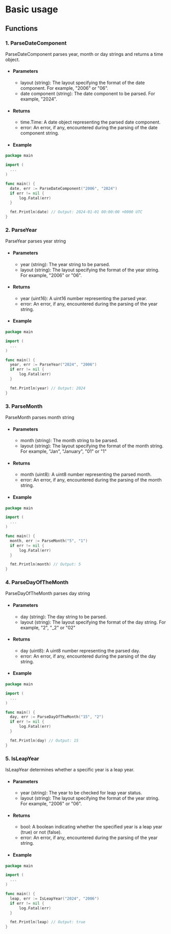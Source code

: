 # Basic usage

## Functions

### 1. ParseDateComponent

ParseDateComponent parses year, month or day strings and returns a
time object.

- #### Parameters

  - layout (string): The layout specifying the format of the date component.
For example, "2006" or "06".
  - date component (string): The date component to be parsed. For example,
"2024".

- #### Returns

  - time.Time: A date object representing the parsed date component.
  - error: An error, if any, encountered during the parsing of the
date component string.

- #### Example

```go
package main

import (
  ...
)

func main() {
  date, err := ParseDateComponent("2006", "2024")
  if err != nil {
      log.Fatal(err)
  }

  fmt.Println(date) // Output: 2024-01-01 00:00:00 +0000 UTC
}
```

### 2. ParseYear

ParseYear parses year string

- #### Parameters

  - year (string): The year string to be parsed.
  - layout (string): The layout specifying the format of the year string.
For example, "2006" or "06".

- #### Returns

  - year (uint16): A uint16 number representing the parsed year.
  - error: An error, if any, encountered during the parsing of the year
string.
  
- #### Example

```go
package main

import (
  ...
)

func main() {
  year, err := ParseYear("2024", "2006")
  if err != nil {
      log.Fatal(err)
  }

  fmt.Println(year) // Output: 2024
}
```

### 3. ParseMonth

ParseMonth parses month string

- #### Parameters

  - month (string): The month string to be parsed.
  - layout (string): The layout specifying the format of the month string. For example,
"Jan", "January", "01" or "1"

- #### Returns

  - month (uint8): A uint8 number representing the parsed month.
  - error: An error, if any, encountered during the parsing of the month
string.
  
- #### Example

```go
package main

import (
  ...
)

func main() {
  month, err := ParseMonth("5", "1")
  if err != nil {
      log.Fatal(err)
  }

  fmt.Println(month) // Output: 5
}
```

### 4. ParseDayOfTheMonth

ParseDayOfTheMonth parses day string

- #### Parameters

  - day (string): The day string to be parsed.
  - layout (string): The layout specifying the format of the day string.
For example, "2", "_2" or "02"

- #### Returns

  - day (uint8): A uint8 number representing the parsed day.
  - error: An error, if any, encountered during the parsing
of the day string.
  
- #### Example

```go
package main

import (
  ...
)

func main() {
  day, err := ParseDayOfTheMonth("15", "2")
  if err != nil {
      log.Fatal(err)
  }

  fmt.Println(day) // Output: 15
}
```

### 5. IsLeapYear 

IsLeapYear determines whether a specific year is a leap year.

- #### Parameters

  - year (string): The year to be checked for leap year status.
  - layout (string): The layout specifying the format of the year
string. For example, "2006" or "06".
  
- #### Returns

  - bool: A boolean indicating whether the specified year is a leap
year (true) or not (false).
  - error: An error, if any, encountered during the parsing of the
year string.

- #### Example

```go
package main

import (
  ...
)

func main() {
  leap, err := IsLeapYear("2024", "2006")
  if err != nil {
      log.Fatal(err)
  }

  fmt.Println(leap) // Output: true
}
```
